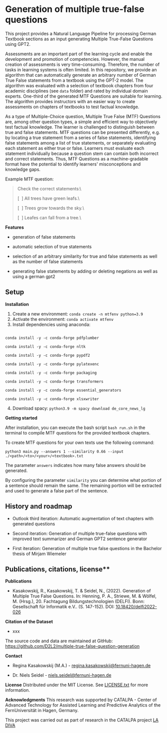 # Generation of multiple true-false questions

This project provides a Natural Language Pipeline for processing German Textbook sections as an input generating Multiple True-False Questions using GPT2.

Assessments are an important part of the learning cycle and enable the development and promotion of competencies. However, the manual creation of assessments is very time-consuming. Therefore, the number of tasks in learning systems is often limited. In this repository, we provide an algorithm that can automatically generate an arbitrary number of German True False statements from a textbook using the GPT-2 model. The algorithm was evaluated with a selection of textbook chapters from four academic disciplines (see `data` folder) and rated by individual domain experts. One-third of the generated MTF Questions are suitable for learning. The algorithm provides instructors with an easier way to create assessments on chapters of textbooks to test factual knowledge.

As a type of Multiple-Choice question, Multiple True False (MTF) Questions are, among other question types, a simple and efficient way to objectively test factual knowledge. The learner is challenged to distinguish between true and false statements. MTF questions can be presented differently, e.g. by locating a true statement from a series of false statements, identifying false statements among a list of true statements, or separately evaluating each statement as either true or false. Learners must evaluate each statement individually because a question stem can contain both incorrect and correct statements. Thus, MTF Questions as a machine-gradable format have the potential to identify learners' misconceptions and knowledge gaps.

Example MTF question:

> Check the correct statements:\
>
> [  ] All trees have green leafs.\
>
> [  ] Trees grow towards the sky.\
>
> [  ] Leafes can fall from a tree.\
>
>

**Features**

- generation of false statements

- automatic selection of true statements

- selection of an arbitrary similarity for true and false statements as well as the number of false statements

- generating false statements by adding or deleting negations as well as using a german gpt2

## Setup

**Installation**

1. Create a new environment: `conda create -n mtfenv python=3.9`
2. Activate the environment: `conda activate mtfenv`
3. Install dependencies using anaconda:

```

conda install -y -c conda-forge pdfplumber

conda install -y -c conda-forge nltk

conda install -y -c conda-forge pypdf2

conda install -y -c conda-forge pylatexenc

conda install -y -c conda-forge packaging

conda install -y -c conda-forge transformers

conda install -y -c conda-forge essential_generators

conda install -y -c conda-forge xlsxwriter

```

4. Download spacy: `python3.9 -m spacy download de_core_news_lg`

**Getting started**

After installation, you can execute the bash script `bash run.sh` in the terminal to compile MTF questions for the provided textbook chapters.

To create MTF questions for your own texts use the following command:

`python3 main.py --answers 1 --similarity 0.66 --input ./<path>/<to>/<your>/<textbook>.txt`

The parameter `answers` indicates how many false answers should be generated.

By configuring the parameter `similarity` you can determine what portion of a sentence should remain the same. The remaining portion will be extracted and used to generate a false part of the sentence.

## History and roadmap

* Outlook third iteration: Automatic augmentation of text chapters with generated questions

* Second iteration: Generation of multiple true-false questions with improved text summarizer and German GPT2 sentence generator

* First iteration: Generation of multiple true false questions in the Bachelor thesis of Mirjam Wiemeler

## Publications, citations, license**

**Publications**

-   Kasakowskij, R., Kasakowskij, T. & Seidel, N., (2022). Generation of Multiple True False Questions. In: Henning, P. A., Striewe, M. & Wölfel, M. (Hrsg.), 20. Fachtagung Bildungstechnologien (DELFI). Bonn: Gesellschaft für Informatik e.V.. (S. 147-152). DOI: [10.18420/delfi2022-026](https://dl.gi.de/handle/20.500.12116/38826)

**Citation of the Dataset**

-   xxx

The source code and data are maintained at GitHub: https://github.com/D2L2/multiple-true-false-question-generation

**Contact**

-   Regina Kasakowskij (M.A.) - regina.kasakowskij@fernuni-hagen.de

-   Dr. Niels Seidel - niels.seidel@fernuni-hagen.de

**License** Distributed under the MIT License. See [LICENSE.txt](https://gitlab.pi6.fernuni-hagen.de/la-diva/adaptive-assessment/generationofmultipletruefalsequestions/-/blob/master/LICENSE.txt) for more information.

**Acknowledgments** This research was supported by CATALPA - Center of Advanced Technology for Assisted Learning and Predictive Analytics of the FernUniversität in Hagen, Germany.

This project was carried out as part of research in the CATALPA project [LA DIVA](https://www.fernuni-hagen.de/forschung/schwerpunkte/catalpa/forschung/projekte/la-diva.shtml)
